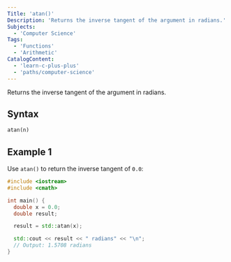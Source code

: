 ```yaml
---
Title: 'atan()'
Description: 'Returns the inverse tangent of the argument in radians.'
Subjects:
  - 'Computer Science'
Tags:
  - 'Functions'
  - 'Arithmetic'
CatalogContent:
  - 'learn-c-plus-plus'
  - 'paths/computer-science'
---
```


Returns the inverse tangent of the argument in radians.

## Syntax

```py
atan(n)
```

## Example 1

Use `atan()` to return the inverse tangent of `0.0`:

```cpp
#include <iostream>
#include <cmath>

int main() {
  double x = 0.0;
  double result;

  result = std::atan(x);

  std::cout << result << " radians" << "\n";
  // Output: 1.5708 radians
}
```
